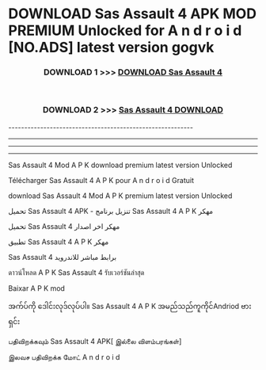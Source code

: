 # DOWNLOAD Sas Assault 4  APK MOD PREMIUM Unlocked for A n d r o i d [NO.ADS] latest version gogvk 



<div align="center">

<h3>DOWNLOAD 1 >>> <a href="https://getmod2.web.app/?judul=Sas Assault 4 ">DOWNLOAD Sas Assault 4 </a></h3><br>

<h3>DOWNLOAD 2 >>> <a href="https://getmod2.web.app/?judul=Sas Assault 4 ">Sas Assault 4  DOWNLOAD </a></h3>

</div>
----------------------------------------------------------

----------------------------------------------------------

----------------------------------------------------------

----------------------------------------------------------

Sas Assault 4  Mod A P K download premium latest version Unlocked

Télécharger Sas Assault 4  A P K pour A n d r o i d Gratuit

download Sas Assault 4  Mod A P K premium latest version Unlocked

تحميل Sas Assault 4  APK - تنزيل برنامج Sas Assault 4  A P K مهكر

تحميل Sas Assault 4  مهكر اخر اصدار

تطبيق Sas Assault 4  A P K مهكر

Sas Assault 4  برابط مباشر للاندرويد

ดาวน์โหลด A P K Sas Assault 4  รับเวอร์ชันล่าสุด

Baixar A P K mod

အက်ပ်ကို ဒေါင်းလုဒ်လုပ်ပါ။ Sas Assault 4  A P K အမည်သည်ကူကိုင်Andriod ဗားရှင်း

பதிவிறக்கவும் Sas Assault 4  APK[ இல்லை விளம்பரங்கள்] 
 
இலவச பதிவிறக்க மோட் A n d r o i d



